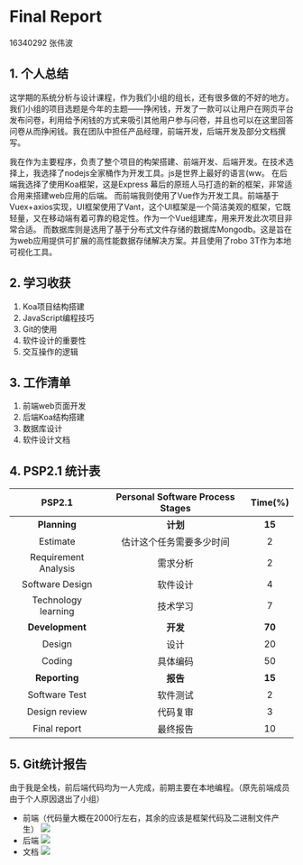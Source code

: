# Final Report

16340292 张伟波

## 1. 个人总结

这学期的系统分析与设计课程，作为我们小组的组长，还有很多做的不好的地方。我们小组的项目选题是今年的主题——挣闲钱，开发了一款可以让用户在网页平台发布问卷，利用给予闲钱的方式来吸引其他用户参与问卷，并且也可以在这里回答问卷从而挣闲钱。我在团队中担任产品经理，前端开发，后端开发及部分文档撰写。

我在作为主要程序，负责了整个项目的构架搭建、前端开发、后端开发。在技术选择上，我选择了nodejs全家桶作为开发工具。js是世界上最好的语言(ww。
在后端我选择了使用Koa框架，这是Express 幕后的原班人马打造的新的框架，非常适合用来搭建web应用的后端。
而前端我则使用了Vue作为开发工具。前端基于 Vuex+axios实现，UI框架使用了Vant，这个UI框架是一个简洁美观的框架，它既轻量，又在移动端有着可靠的稳定性。作为一个Vue组建库，用来开发此次项目非常合适。
而数据库则是选用了基于分布式文件存储的数据库Mongodb。这是旨在为web应用提供可扩展的高性能数据存储解决方案。并且使用了robo 3T作为本地可视化工具。

## 2. 学习收获

1. Koa项目结构搭建
2. JavaScript编程技巧
3. Git的使用
4. 软件设计的重要性
5. 交互操作的逻辑

## 3. 工作清单

1. 前端web页面开发
2. 后端Koa结构搭建
3. 数据库设计
4. 软件设计文档


## 4. PSP2.1 统计表

|           PSP2.1            | Personal Software Process Stages | Time(%) |
| :-------------------------: | :------------------------------: | :-----: |
|        **Planning**         |             **计划**             | **15**  |
|          Estimate           |     估计这个任务需要多少时间     |    2    |
|    Requirement Analysis     |             需求分析             |    2    |
|       Software Design       |             软件设计             |    4    |
|     Technology learning     |             技术学习             |    7    |
|       **Development**       |             **开发**             | **70**  |
|          Design          |              设计              |   20    |
|           Coding            |             具体编码             |   50    |
|        **Reporting**        |             **报告**             | **15**  |
|        Software Test        |             软件测试             |    2    |
|        Design review        |             代码复审             |    3    |
| Final report  |       最终报告        |    10   |

## 5. Git统计报告
由于我是全栈，前后端代码均为一人完成，前期主要在本地编程。（原先前端成员由于个人原因退出了小组）
- 前端（代码量大概在2000行左右，其余的应该是框架代码及二进制文件产生）
![](http://wx3.sinaimg.cn/mw690/932e8e0cly1g4jjsq2yrcj20b201zq2q.jpg)
- 后端
![](http://wx4.sinaimg.cn/mw690/932e8e0cly1g4jjsncpepj20an023mwy.jpg)
- 文档
![](http://wx1.sinaimg.cn/mw690/932e8e0cly1g4jjstowutj20ae01ywea.jpg)
